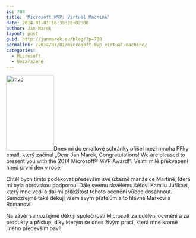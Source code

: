 ```yaml
---
id: 708
title: 'Microsoft MVP: Virtual Machine'
date: 2014-01-01T16:39:28+02:00
author: Jan Marek
layout: post
guid: http://janmarek.eu/blog/?p=708
permalink: /2014/01/01/microsoft-mvp-virtual-machine/
categories:
  - Microsoft
  - Nezařazené
---
```

[<img class="size-full wp-image-709 alignleft" src="http://janmarek.eu/wp-content/uploads/2014/01/mvp.png" alt="mvp" width="128" height="202" />](http://janmarek.eu/wp-content/uploads/2014/01/mvp.png)Dnes mi do emailové schránky přišel mezi mnoha PFky email, který začínal &#8222;Dear Jan Marek, Congratulations! We are pleased to present you with the 2014 Microsoft® MVP Award!&#8220;. Velmi milé překvapení hned první den v roce.

Chtěl bych tímto poděkovat především své úžasné manželce Martině, která mi byla obrovskou podporou! Dále svému skvělému šéfovi Kamilu Juříkovi, který mne vedl a dal mi příležitost tohoto ocenění vůbec dosáhnout. Samozřejmě také děkuji všem svým přátelům a to hlavně Markovi a Romanovi!

Na závěr samozřejmě děkuji společnosti Microsoft za udělení ocenění a za produkty a přístup, díky kterým se dnes živým prací, která mne kromě jiného především baví!